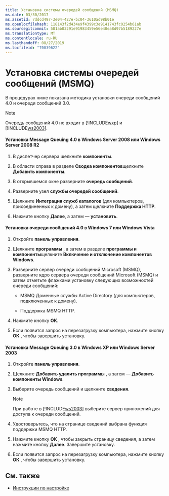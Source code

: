 ```yaml
---
title: Установка системы очередей сообщений (MSMQ)
ms.date: 03/30/2017
ms.assetid: 7ddcd497-3e04-427e-bc04-3610ad98b01e
ms.openlocfilehash: 118143f2d434e9f4399c3e9141743fc0254b61ab
ms.sourcegitcommit: 581ab03291e91983459e56e40ea8d97b5189227e
ms.translationtype: MT
ms.contentlocale: ru-RU
ms.lasthandoff: 08/27/2019
ms.locfileid: "70039622"
---
```

# <a name="installing-message-queuing-msmq"></a>Установка системы очередей сообщений (MSMQ)
В процедурах ниже показана методика установки очереди сообщений 4.0 и очереди сообщений 3.0.  
  
> [!NOTE]
> Очередь сообщений 4.0 не входит в [!INCLUDE[wxp](../../../../includes/wxp-md.md)] и [!INCLUDE[ws2003](../../../../includes/ws2003-md.md)].  
  
#### <a name="to-install-message-queuing-40-on-windows-server-2008-or-windows-server-2008-r2"></a>Установка Message Queuing 4.0 в Windows Server 2008 или Windows Server 2008 R2  
  
1. В диспетчер сервера щелкните **компоненты**.  
  
2. В области справа в разделе **Сводка компонентов**щелкните **Добавить компоненты**.  
  
3. В открывшемся окне разверните **очередь сообщений**.  
  
4. Разверните узел **службы очередей сообщений**.  
  
5. Щелкните **Интеграция служб каталогов** (для компьютеров, присоединенных к домену), а затем щелкните **Поддержка HTTP**.  
  
6. Нажмите кнопку **Далее**, а затем — **установить**.  
  
#### <a name="to-install-message-queuing-40-on-windows-7-or-windows-vista"></a>Установка очереди сообщений 4.0 в Windows 7 или Windows Vista  
  
1. Откройте **панель управления**.  
  
2. Щелкните **программы** , а затем в разделе **программы и компоненты**щелкните **Включение и отключение компонентов Windows**.  
  
3. Разверните сервер очереди сообщений Microsoft (MSMQ), разверните ядро сервера очереди сообщений Microsoft (MSMQ) и затем отметьте флажками установку следующих возможностей очереди сообщений:  
  
    - MSMQ Доменные службы Active Directory (для компьютеров, подключенных к домену).  
  
    - Поддержка MSMQ HTTP.  
  
4. Нажмите кнопку **ОК**.  
  
5. Если появится запрос на перезагрузку компьютера, нажмите кнопку **ОК** , чтобы завершить установку.  
  
#### <a name="to-install-message-queuing-30-on-windows-xp-and-windows-server-2003"></a>Установка Message Queuing 3.0 в Windows XP или Windows Server 2003  
  
1. Откройте **панель управления**.  
  
2. Щелкните **Добавить удалить программы** , а затем — **Добавить компоненты Windows**.  
  
3. Выберите очередь сообщений и щелкните **сведения**.  
  
    > [!NOTE]
    > При работе в [!INCLUDE[ws2003](../../../../includes/ws2003-md.md)] выберите сервер приложений для доступа к очереди сообщений.  
  
4. Удостоверьтесь, что на странице сведений выбрана функция поддержки MSMQ HTTP.  
  
5. Нажмите кнопку **ОК** , чтобы закрыть страницу сведения, а затем нажмите кнопку **Далее**. Завершите установку.  
  
6. Если появится запрос на перезагрузку компьютера, нажмите кнопку **ОК** , чтобы завершить установку.  
  
## <a name="see-also"></a>См. также

- [Инструкции по настройке](../../../../docs/framework/wcf/samples/set-up-instructions.md)
